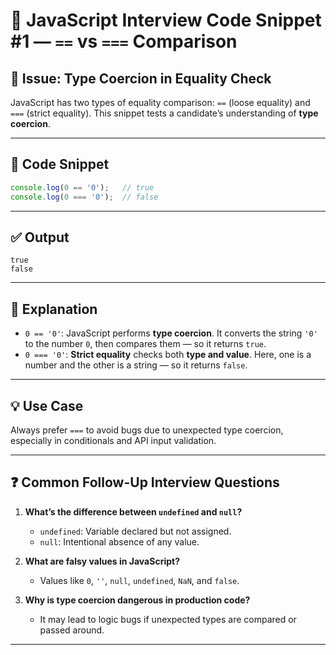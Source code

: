 # 🧠 JavaScript Interview Code Snippet #1 — `==` vs `===` Comparison

## 📌 Issue: Type Coercion in Equality Check

JavaScript has two types of equality comparison: `==` (loose equality) and `===` (strict equality). This snippet tests a candidate’s understanding of **type coercion**.

---

## 🧪 Code Snippet

```javascript
console.log(0 == '0');   // true
console.log(0 === '0');  // false
```

---

## ✅ Output

```
true
false
```

---

## 📖 Explanation

- `0 == '0'`: JavaScript performs **type coercion**. It converts the string `'0'` to the number `0`, then compares them — so it returns `true`.
- `0 === '0'`: **Strict equality** checks both **type and value**. Here, one is a number and the other is a string — so it returns `false`.

---

## 💡 Use Case

Always prefer `===` to avoid bugs due to unexpected type coercion, especially in conditionals and API input validation.

---

## ❓ Common Follow-Up Interview Questions

1. **What’s the difference between `undefined` and `null`?**
   - `undefined`: Variable declared but not assigned.
   - `null`: Intentional absence of any value.

2. **What are falsy values in JavaScript?**
   - Values like `0`, `''`, `null`, `undefined`, `NaN`, and `false`.

3. **Why is type coercion dangerous in production code?**
   - It may lead to logic bugs if unexpected types are compared or passed around.

---
